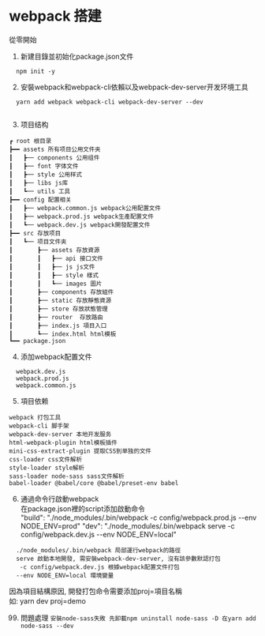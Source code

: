 # webpack 搭建

從零開始

1. 新建目錄並初始化package.json文件  

``` 
  npm init -y 
```

2. 安裝webpack和webpack-cli依賴以及webpack-dev-server开发环境工具
``` 
  yarn add webpack webpack-cli webpack-dev-server --dev
  
```

3. 项目结构
```
┏ root 根目录
┣━━ assets 所有项目公用文件夹
┃   ┣── components 公用组件
┃   ┣── font 字体文件
┃   ┣── style 公用样式
┃   ┣── libs js库
┃   ┗── utils 工具
┣━━ config 配置相关
┃   ┣── webpack.common.js webpack公用配置文件
┃   ┣── webpack.prod.js webpack生產配置文件
┃   ┗── webpack.dev.js webpack開發配置文件
┣━━ src 存放项目
┃   ┗── 项目文件夹
┃       ┣── assets 存放資源
┃       ┃   ┣── api 接口文件
┃       ┃   ┣── js js文件
┃       ┃   ┣── style 樣式
┃       ┃   ┗── images 圖片
┃       ┣── components 存放組件
┃       ┣── static 存放靜態資源
┃       ┣── store 存放狀態管理
┃       ┣── router  存放路由
┃       ┣── index.js 項目入口
┃       ┗── index.html html模板
┗━━ package.json 
```


4. 添加webpack配置文件
```
  webpack.dev.js
  webpack.prod.js
  webpack.common.js
```

5. 項目依赖
```
webpack 打包工具
webpack-cli 脚手架
webpack-dev-server 本地开发服务
html-webpack-plugin html模板插件
mini-css-extract-plugin 提取CSS到单独的文件
css-loader css文件解析
style-loader style解析
sass-loader node-sass sass文件解析
babel-loader @babel/core @babel/preset-env babel
```
  
6. 通過命令行啟動webpack  
在package.json裡的script添加啟動命令  
"build": "./node_modules/.bin/webpack -c config/webpack.prod.js --env NODE_ENV=prod"
"dev": "./node_modules/.bin/webpack serve -c config/webpack.dev.js --env NODE_ENV=local"
```
  ./node_modules/.bin/webpack 局部運行webpack的路徑
  serve 啟動本地開發, 需安裝webpack-dev-server, 沒有該參數默認打包
   -c config/webpack.dev.js 根據webpack配置文件打包
  --env NODE_ENV=local 環境變量
```

因為項目結構原因, 開發打包命令需要添加proj=項目名稱  
如: yarn dev proj=demo

99. 問題處理
`
安裝node-sass失敗
先卸載npm uninstall node-sass -D
在yarn add node-sass --dev
`